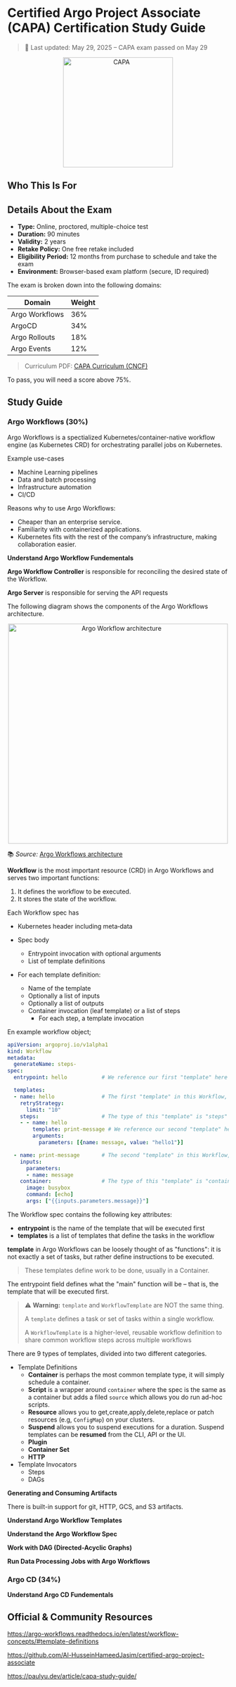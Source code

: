 # Certified Argo Project Associate (CAPA) Certification Study Guide

> 📌 Last updated: May 29, 2025 – CAPA exam passed on May 29

<p align="center">
  <img src="./../../img/argo_associate.png" alt="CAPA" width="250"/>
</p>

## Who This Is For

## Details About the Exam


- **Type:** Online, proctored, multiple-choice test
- **Duration:** 90 minutes
- **Validity:** 2 years
- **Retake Policy:** One free retake included
- **Eligibility Period:** 12 months from purchase to schedule and take the exam
- **Environment:** Browser-based exam platform (secure, ID required)

The exam is broken down into the following domains:

| Domain               | Weight |
|----------------------|--------|
| Argo Workflows       | 36%    |
| ArgoCD               | 34%    |
| Argo Rollouts        | 18%    |
| Argo Events          | 12%    |

> Curriculum PDF: [CAPA Curriculum (CNCF)](https://github.com/cncf/curriculum/blob/master/CAPA_Curriculum.pdf)

To pass, you will need a score above 75%.
## Study Guide

### Argo Workflows (30%)

Argo Workflows is a spectialized Kubernetes/container-native workflow engine (as Kubernetes CRD) for orchestrating parallel jobs on Kubernetes.

Example use-cases

* Machine Learning pipelines
* Data and batch processing
* Infrastructure automation
* CI/CD

Reasons why to use Argo Workflows:

* Cheaper than an enterprise service.
* Familiarity with containerized applications.
* Kubernetes fits with the rest of the company’s infrastructure, making collaboration easier.


**Understand Argo Workflow Fundementals**

**Argo Workflow Controller** is responsible for reconciling the desired state of the Workflow.

**Argo Server** is responsible for serving the API requests

The following diagram shows the components of the Argo Workflows architecture.  

<p align="center">
  <img src="https://argo-workflows.readthedocs.io/en/latest/assets/diagram.png" alt="Argo Workflow architecture" width="500"/>
</p>

📚 *Source:* [Argo Workflows architecture ](https://argo-workflows.readthedocs.io/en/latest/architecture/)

**Workflow** is the most important resource (CRD) in Argo Workflows and serves two important functions:

1. It defines the workflow to be executed.
2. It stores the state of the workflow.

Each Workflow spec has

* Kubernetes header including meta‐data
* Spec body
  * Entrypoint invocation with optional arguments
  * List of template definitions

* For each template definition:
  * Name of the template
  * Optionally a list of inputs
  * Optionally a list of outputs
  * Container invocation (leaf template) or a list of steps
    * For each step, a template invocation

En example workflow object;

```yaml
apiVersion: argoproj.io/v1alpha1
kind: Workflow
metadata:
  generateName: steps-
spec:
  entrypoint: hello           # We reference our first "template" here

  templates:
  - name: hello               # The first "template" in this Workflow, it is referenced by "entrypoint"
    retryStrategy:
      limit: "10"
    steps:                    # The type of this "template" is "steps"
    - - name: hello
        template: print-message # We reference our second "template" here
        arguments:
          parameters: [{name: message, value: "hello1"}]

  - name: print-message       # The second "template" in this Workflow, it is referenced by "hello"
    inputs:
      parameters:
      - name: message
    container:                # The type of this "template" is "container"
      image: busybox
      command: [echo]
      args: ["{{inputs.parameters.message}}"]
```

The Workflow spec contains the following key attributes:

* **entrypoint** is the name of the template that will be executed first
* **templates** is a list of templates that define the tasks in the workflow

**template** in Argo Workflows can be loosely thought of as "functions":
 it is not exactly a set of tasks, but rather define instructions to be executed. 

> These templates define work to be done, usually in a Container.

 The entrypoint field defines what the "main" function will be – that is, the template that will be executed first.

> ⚠️ **Warning:** `template` and `WorkflowTemplate` are NOT the same thing.
>
> A `template` defines a task or set of tasks within a single workflow.
>
> A `WorkflowTemplate` is a higher-level, reusable workflow definition to share common workflow steps across multiple workflows


There are 9 types of templates, divided into two different categories.

* Template Definitions
  * **Container** is perhaps the most common template type, it will simply schedule a container.
  * **Script** is a wrapper around `container` where the spec is the same as a container but adds a filed `source` which allows you do run ad-hoc scripts.
  * **Resource** allows you to get,create,apply,delete,replace or patch resources (e.g, `ConfigMap`) on your clusters.
  * **Suspend** allows you to suspend executions for a duration. Suspend templates can be **resumed** from the CLI, API or the UI.
  * **Plugin**
  * **Container Set**
  * **HTTP**
* Template Invocators
  * Steps
  * DAGs

**Generating and Consuming Artifacts**

There is built-in support for git, HTTP, GCS, and S3 artifacts.

**Understand Argo Workflow Templates**

**Understand the Argo Workflow Spec**

**Work with DAG (Directed-Acyclic Graphs)**

**Run Data Processing Jobs with Argo Workflows**

### Argo CD (34%)

**Understand Argo CD Fundementals**



## Official & Community Resources


https://argo-workflows.readthedocs.io/en/latest/workflow-concepts/#template-definitions

https://github.com/Al-HusseinHameedJasim/certified-argo-project-associate

https://paulyu.dev/article/capa-study-guide/